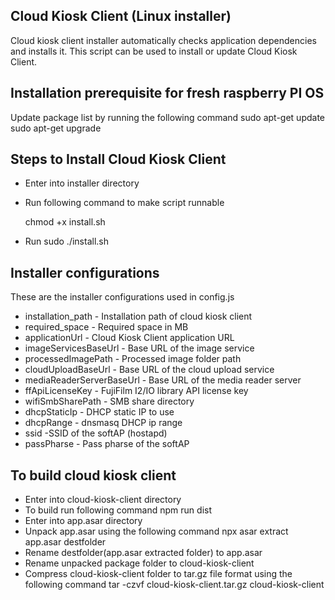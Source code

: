 ## Cloud Kiosk Client (Linux installer)
Cloud kiosk client installer automatically checks application dependencies and installs it.
This script can be used to install or update Cloud Kiosk Client.

Installation prerequisite for fresh raspberry PI OS
---------------------------------------------------
Update package list by running the following command
  sudo apt-get update
  sudo apt-get upgrade

Steps to Install Cloud Kiosk Client
-----------------------------------
- Enter into installer directory
- Run following command to make script runnable 

    chmod +x install.sh
- Run sudo ./install.sh

Installer configurations
------------------------
These are the installer configurations used in config.js 


- installation_path - Installation path of cloud kiosk client
- required_space - Required space in MB
- applicationUrl - Cloud Kiosk Client application URL
- imageServicesBaseUrl - Base URL of the image service
- processedImagePath - Processed image folder path
- cloudUploadBaseUrl - Base URL of the cloud upload service
- mediaReaderServerBaseUrl - Base URL of  the media reader server 
- ffApiLicenseKey - FujiFilm I2/IO library API license key
- wifiSmbSharePath - SMB share directory
- dhcpStaticIp - DHCP static IP to use 
- dhcpRange - dnsmasq DHCP ip range
- ssid -SSID of the softAP (hostapd)
- passPharse - Pass pharse of the softAP

To build cloud kiosk client
------------------------
- Enter into cloud-kiosk-client directory
- To build run following command
    npm run dist
- Enter into app.asar directory
- Unpack app.asar using the following command
    npx asar extract app.asar destfolder 
- Rename destfolder(app.asar extracted folder) to app.asar
- Rename unpacked package folder to cloud-kiosk-client
- Compress cloud-kiosk-client folder to tar.gz file format using the following command
    tar -czvf cloud-kiosk-client.tar.gz cloud-kiosk-client
